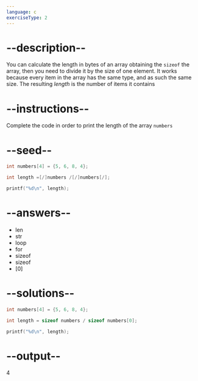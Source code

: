 ```yaml
---
language: c
exerciseType: 2
---
```


# --description--

You can calculate the length in bytes of an array obtaining the `sizeof` the array, then you need to divide it by the size of one element.
It works because every item in the array has the same type, and as such the same size.
The resulting *length* is the number of items it contains

# --instructions--

Complete the code in order to print the length of the array `numbers`

# --seed--

```c
int numbers[4] = {5, 6, 8, 4};

int length =[/]numbers /[/]numbers[/];

printf("%d\n", length);
```

# --answers--

- len
- str
- loop
- for
-  sizeof 
-  sizeof 
- [0]

# --solutions--

```c
int numbers[4] = {5, 6, 8, 4};

int length = sizeof numbers / sizeof numbers[0];

printf("%d\n", length);
```

# --output--

4
